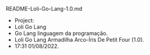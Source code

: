 README-Loli-Go-Lang-1.0.md
 - Project:
- Loli Go Lang
- Go Lang linguagem da programação.
 - Loli Go Lang Armadilha Arco-Íris De Petit Four (1.0).
 - 17:31 01/08/2022.
